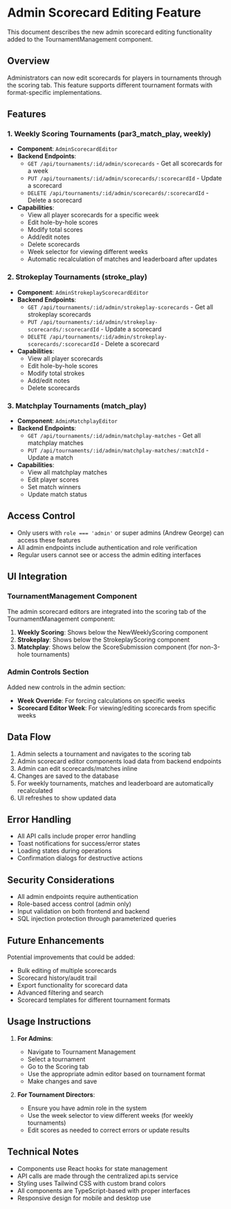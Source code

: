 # Admin Scorecard Editing Feature

This document describes the new admin scorecard editing functionality added to the TournamentManagement component.

## Overview

Administrators can now edit scorecards for players in tournaments through the scoring tab. This feature supports different tournament formats with format-specific implementations.

## Features

### 1. Weekly Scoring Tournaments (par3_match_play, weekly)
- **Component**: `AdminScorecardEditor`
- **Backend Endpoints**:
  - `GET /api/tournaments/:id/admin/scorecards` - Get all scorecards for a week
  - `PUT /api/tournaments/:id/admin/scorecards/:scorecardId` - Update a scorecard
  - `DELETE /api/tournaments/:id/admin/scorecards/:scorecardId` - Delete a scorecard
- **Capabilities**:
  - View all player scorecards for a specific week
  - Edit hole-by-hole scores
  - Modify total scores
  - Add/edit notes
  - Delete scorecards
  - Week selector for viewing different weeks
  - Automatic recalculation of matches and leaderboard after updates

### 2. Strokeplay Tournaments (stroke_play)
- **Component**: `AdminStrokeplayScorecardEditor`
- **Backend Endpoints**:
  - `GET /api/tournaments/:id/admin/strokeplay-scorecards` - Get all strokeplay scorecards
  - `PUT /api/tournaments/:id/admin/strokeplay-scorecards/:scorecardId` - Update a scorecard
  - `DELETE /api/tournaments/:id/admin/strokeplay-scorecards/:scorecardId` - Delete a scorecard
- **Capabilities**:
  - View all player scorecards
  - Edit hole-by-hole scores
  - Modify total strokes
  - Add/edit notes
  - Delete scorecards

### 3. Matchplay Tournaments (match_play)
- **Component**: `AdminMatchplayEditor`
- **Backend Endpoints**:
  - `GET /api/tournaments/:id/admin/matchplay-matches` - Get all matchplay matches
  - `PUT /api/tournaments/:id/admin/matchplay-matches/:matchId` - Update a match
- **Capabilities**:
  - View all matchplay matches
  - Edit player scores
  - Set match winners
  - Update match status

## Access Control

- Only users with `role === 'admin'` or super admins (Andrew George) can access these features
- All admin endpoints include authentication and role verification
- Regular users cannot see or access the admin editing interfaces

## UI Integration

### TournamentManagement Component
The admin scorecard editors are integrated into the scoring tab of the TournamentManagement component:

1. **Weekly Scoring**: Shows below the NewWeeklyScoring component
2. **Strokeplay**: Shows below the StrokeplayScoring component  
3. **Matchplay**: Shows below the ScoreSubmission component (for non-3-hole tournaments)

### Admin Controls Section
Added new controls in the admin section:
- **Week Override**: For forcing calculations on specific weeks
- **Scorecard Editor Week**: For viewing/editing scorecards from specific weeks

## Data Flow

1. Admin selects a tournament and navigates to the scoring tab
2. Admin scorecard editor components load data from backend endpoints
3. Admin can edit scorecards/matches inline
4. Changes are saved to the database
5. For weekly tournaments, matches and leaderboard are automatically recalculated
6. UI refreshes to show updated data

## Error Handling

- All API calls include proper error handling
- Toast notifications for success/error states
- Loading states during operations
- Confirmation dialogs for destructive actions

## Security Considerations

- All admin endpoints require authentication
- Role-based access control (admin only)
- Input validation on both frontend and backend
- SQL injection protection through parameterized queries

## Future Enhancements

Potential improvements that could be added:
- Bulk editing of multiple scorecards
- Scorecard history/audit trail
- Export functionality for scorecard data
- Advanced filtering and search
- Scorecard templates for different tournament formats

## Usage Instructions

1. **For Admins**:
   - Navigate to Tournament Management
   - Select a tournament
   - Go to the Scoring tab
   - Use the appropriate admin editor based on tournament format
   - Make changes and save

2. **For Tournament Directors**:
   - Ensure you have admin role in the system
   - Use the week selector to view different weeks (for weekly tournaments)
   - Edit scores as needed to correct errors or update results

## Technical Notes

- Components use React hooks for state management
- API calls are made through the centralized api.ts service
- Styling uses Tailwind CSS with custom brand colors
- All components are TypeScript-based with proper interfaces
- Responsive design for mobile and desktop use 